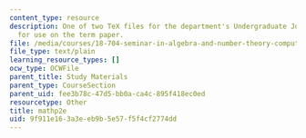 ```yaml
---
content_type: resource
description: One of two TeX files for the department's Undergraduate Journal of Math
  for use on the term paper.
file: /media/courses/18-704-seminar-in-algebra-and-number-theory-computational-commutative-algebra-and-algebraic-geometry-fall-2008/9f911e163a3eeb9b5e57f5f4cf2774dd_mathp2e.sty
file_type: text/plain
learning_resource_types: []
ocw_type: OCWFile
parent_title: Study Materials
parent_type: CourseSection
parent_uid: fee3b78c-47d5-bb0a-ca4c-895f418ec0ed
resourcetype: Other
title: mathp2e
uid: 9f911e16-3a3e-eb9b-5e57-f5f4cf2774dd
---
```

